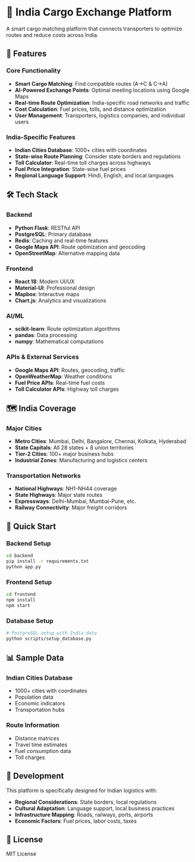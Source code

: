 # 🚛 India Cargo Exchange Platform

A smart cargo matching platform that connects transporters to optimize routes and reduce costs across India.

## 🌟 Features

### **Core Functionality**
- **Smart Cargo Matching**: Find compatible routes (A→C & C→A)
- **AI-Powered Exchange Points**: Optimal meeting locations using Google Maps
- **Real-time Route Optimization**: India-specific road networks and traffic
- **Cost Calculation**: Fuel prices, tolls, and distance optimization
- **User Management**: Transporters, logistics companies, and individual users

### **India-Specific Features**
- **Indian Cities Database**: 1000+ cities with coordinates
- **State-wise Route Planning**: Consider state borders and regulations
- **Toll Calculator**: Real-time toll charges across highways
- **Fuel Price Integration**: State-wise fuel prices
- **Regional Language Support**: Hindi, English, and local languages

## 🛠 Tech Stack

### **Backend**
- **Python Flask**: RESTful API
- **PostgreSQL**: Primary database
- **Redis**: Caching and real-time features
- **Google Maps API**: Route optimization and geocoding
- **OpenStreetMap**: Alternative mapping data

### **Frontend**
- **React 18**: Modern UI/UX
- **Material-UI**: Professional design
- **Mapbox**: Interactive maps
- **Chart.js**: Analytics and visualizations

### **AI/ML**
- **scikit-learn**: Route optimization algorithms
- **pandas**: Data processing
- **numpy**: Mathematical computations

### **APIs & External Services**
- **Google Maps API**: Routes, geocoding, traffic
- **OpenWeatherMap**: Weather conditions
- **Fuel Price APIs**: Real-time fuel costs
- **Toll Calculator APIs**: Highway toll charges

## 🗺️ India Coverage

### **Major Cities**
- **Metro Cities**: Mumbai, Delhi, Bangalore, Chennai, Kolkata, Hyderabad
- **State Capitals**: All 28 states + 8 union territories
- **Tier-2 Cities**: 100+ major business hubs
- **Industrial Zones**: Manufacturing and logistics centers

### **Transportation Networks**
- **National Highways**: NH1-NH44 coverage
- **State Highways**: Major state routes
- **Expressways**: Delhi-Mumbai, Mumbai-Pune, etc.
- **Railway Connectivity**: Major freight corridors

## 🚀 Quick Start

### **Backend Setup**
```bash
cd backend
pip install -r requirements.txt
python app.py
```

### **Frontend Setup**
```bash
cd frontend
npm install
npm start
```

### **Database Setup**
```bash
# PostgreSQL setup with India data
python scripts/setup_database.py
```

## 📊 Sample Data

### **Indian Cities Database**
- 1000+ cities with coordinates
- Population data
- Economic indicators
- Transportation hubs

### **Route Information**
- Distance matrices
- Travel time estimates
- Fuel consumption data
- Toll charges

## 🔧 Development

This platform is specifically designed for Indian logistics with:
- **Regional Considerations**: State borders, local regulations
- **Cultural Adaptation**: Language support, local business practices
- **Infrastructure Mapping**: Roads, railways, ports, airports
- **Economic Factors**: Fuel prices, labor costs, taxes

## 📝 License

MIT License 
